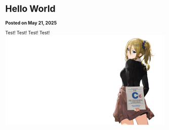# Hello World

**Posted on May 21, 2025**

Test! Test! Test! Test!
\
![alt text](blog-images/Ai_Hayasaka_Holding_The_C_Programming_Language.png)
